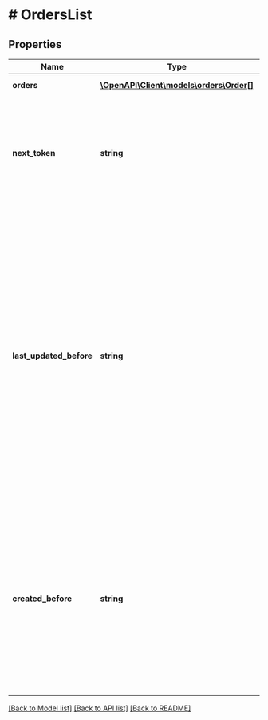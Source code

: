 # # OrdersList

## Properties

Name | Type | Description | Notes
------------ | ------------- | ------------- | -------------
**orders** | [**\OpenAPI\Client\models\orders\Order[]**](Order.md) | A list of orders. |
**next_token** | **string** | When present and not empty, pass this string token in the next request to return the next response page. | [optional]
**last_updated_before** | **string** | Use this date to select orders that were last updated before (or at) a specified time. An update is defined as any change in order status, including the creation of a new order. Includes updates made by Amazon and by the seller. All dates must be in [ISO 8601](https://developer-docs.amazon.com/sp-api/docs/iso-8601) format. | [optional]
**created_before** | **string** | Use this date to select orders created before (or at) a specified time. Only orders placed before the specified time are returned. The date must be in [ISO 8601](https://developer-docs.amazon.com/sp-api/docs/iso-8601) format. | [optional]

[[Back to Model list]](../../README.md#models) [[Back to API list]](../../README.md#endpoints) [[Back to README]](../../README.md)
